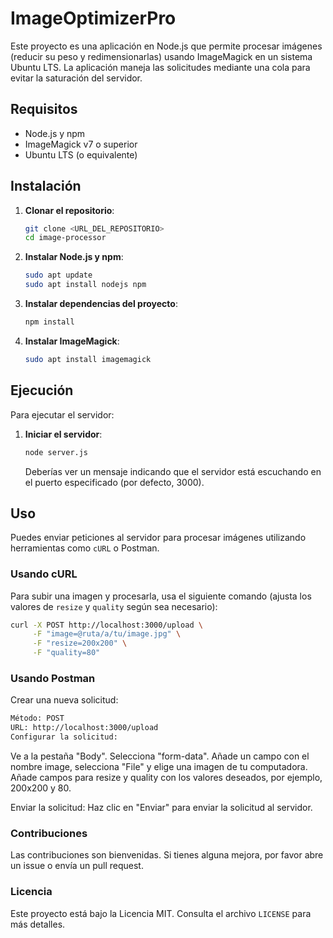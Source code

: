 # ImageOptimizerPro
 
Este proyecto es una aplicación en Node.js que permite procesar imágenes (reducir su peso y redimensionarlas) usando ImageMagick en un sistema Ubuntu LTS. La aplicación maneja las solicitudes mediante una cola para evitar la saturación del servidor.

## Requisitos

- Node.js y npm
- ImageMagick v7 o superior
- Ubuntu LTS (o equivalente)

## Instalación

1. **Clonar el repositorio**:
    ```bash
    git clone <URL_DEL_REPOSITORIO>
    cd image-processor
    ```

2. **Instalar Node.js y npm**:
    ```bash
    sudo apt update
    sudo apt install nodejs npm
    ```

3. **Instalar dependencias del proyecto**:
    ```bash
    npm install
    ```

4. **Instalar ImageMagick**:
    ```bash
    sudo apt install imagemagick
    ```

## Ejecución

Para ejecutar el servidor:

1. **Iniciar el servidor**:
    ```bash
    node server.js
    ```

    Deberías ver un mensaje indicando que el servidor está escuchando en el puerto especificado (por defecto, 3000).

## Uso

Puedes enviar peticiones al servidor para procesar imágenes utilizando herramientas como `cURL` o Postman.

### Usando cURL

Para subir una imagen y procesarla, usa el siguiente comando (ajusta los valores de `resize` y `quality` según sea necesario):

```bash
curl -X POST http://localhost:3000/upload \
     -F "image=@ruta/a/tu/image.jpg" \
     -F "resize=200x200" \
     -F "quality=80"
```

### Usando Postman

Crear una nueva solicitud:

```bash
Método: POST
URL: http://localhost:3000/upload
Configurar la solicitud:
```

Ve a la pestaña "Body".
Selecciona "form-data".
Añade un campo con el nombre image, selecciona "File" y elige una imagen de tu computadora.
Añade campos para resize y quality con los valores deseados, por ejemplo, 200x200 y 80.

Enviar la solicitud:
Haz clic en "Enviar" para enviar la solicitud al servidor.


### Contribuciones

Las contribuciones son bienvenidas. Si tienes alguna mejora, por favor abre un issue o envía un pull request.

### Licencia

Este proyecto está bajo la Licencia MIT. Consulta el archivo `LICENSE` para más detalles.

